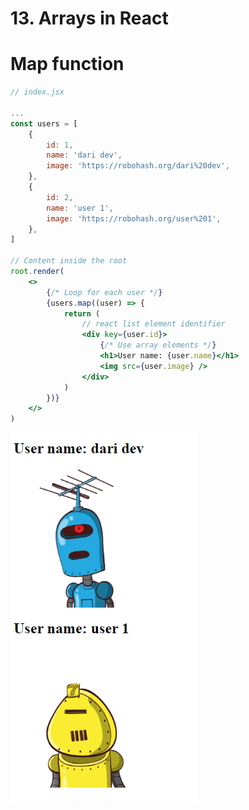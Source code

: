 # 13. Arrays in React

# Map function

```jsx
// index.jsx

...
const users = [
    {
        id: 1,
        name: 'dari dev',
        image: 'https://robohash.org/dari%20dev',
    },
    {
        id: 2,
        name: 'user 1',
        image: 'https://robohash.org/user%201',
    },
]

// Content inside the root
root.render(
    <>
        {/* Loop for each user */}
        {users.map((user) => {
            return (
                // react list element identifier
                <div key={user.id}>
                    {/* Use array elements */}
                    <h1>User name: {user.name}</h1>
                    <img src={user.image} />
                </div>
            )
        })}
    </>
)
```

![Untitled](13%20Arrays%20in%20React%20d61a092dbc3a49a5836e6a94b2dbb5b6/Untitled.png)